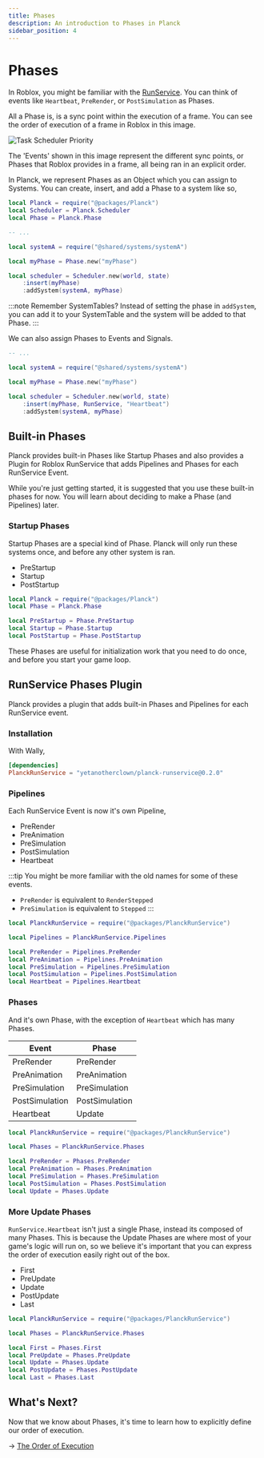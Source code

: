 ```yaml
---
title: Phases
description: An introduction to Phases in Planck
sidebar_position: 4
---
```


# Phases

In Roblox, you might be familiar with the [RunService](https://create.roblox.com/docs/reference/engine/classes/RunService). You can think of events
like `Heartbeat`, `PreRender`, or `PostSimulation` as Phases.

All a Phase is, is a sync point within the execution of a frame. You can see
the order of execution of a frame in Roblox in this image.

![Task Scheduler Priority](https://prod.docsiteassets.roblox.com/assets/optimization/task-scheduler/scheduler-priority.png.webp)

The 'Events' shown in this image represent the different sync points, or
Phases that Roblox provides in a frame, all being ran in an explicit order.

In Planck, we represent Phases as an Object which you can assign to
Systems. You can create, insert, and add a Phase to a system like so,

```lua title="scheduler.luau"
local Planck = require("@packages/Planck")
local Scheduler = Planck.Scheduler
local Phase = Planck.Phase

-- ...

local systemA = require("@shared/systems/systemA")

local myPhase = Phase.new("myPhase")

local scheduler = Scheduler.new(world, state)
    :insert(myPhase)
    :addSystem(systemA, myPhase)
```

:::note
Remember SystemTables? Instead of setting the phase in `addSystem`, you can
add it to your SystemTable and the system will be added to that Phase.
:::

We can also assign Phases to Events and Signals.

```lua {8} title="scheduler.luau"
-- ...

local systemA = require("@shared/systems/systemA")

local myPhase = Phase.new("myPhase")

local scheduler = Scheduler.new(world, state)
    :insert(myPhase, RunService, "Heartbeat")
    :addSystem(systemA, myPhase)
```

## Built-in Phases

Planck provides built-in Phases like Startup Phases and also provides a Plugin
for Roblox RunService that adds Pipelines and Phases for each RunService Event.

While you're just getting started, it is suggested that you use these built-in
phases for now. You will learn about deciding to make a Phase (and Pipelines)
later.

### Startup Phases

Startup Phases are a special kind of Phase. Planck will only run these
systems once, and before any other system is ran.

- PreStartup
- Startup
- PostStartup

```lua
local Planck = require("@packages/Planck")
local Phase = Planck.Phase

local PreStartup = Phase.PreStartup
local Startup = Phase.Startup
local PostStartup = Phase.PostStartup
```

These Phases are useful for initialization work that you need to do once,
and before you start your game loop.

## RunService Phases Plugin

Planck provides a plugin that adds built-in Phases and Pipelines for each
RunService event.

### Installation

With Wally,
```toml
[dependencies]
PlanckRunService = "yetanotherclown/planck-runservice@0.2.0"
```

### Pipelines

Each RunService Event is now it's own Pipeline,

- PreRender
- PreAnimation
- PreSimulation
- PostSimulation
- Heartbeat

:::tip
You might be more familiar with the old names for some of these events.

- `PreRender` is equivalent to `RenderStepped`
- `PreSimulation` is equivalent to `Stepped`
:::

```lua
local PlanckRunService = require("@packages/PlanckRunService")

local Pipelines = PlanckRunService.Pipelines

local PreRender = Pipelines.PreRender
local PreAnimation = Pipelines.PreAnimation
local PreSimulation = Pipelines.PreSimulation
local PostSimulation = Pipelines.PostSimulation
local Heartbeat = Pipelines.Heartbeat
```

### Phases

And it's own Phase, with the exception of `Heartbeat` which has many Phases.

| Event          | Phase          |
| -------------- | -------------- |
| PreRender      | PreRender      |
| PreAnimation   | PreAnimation   |
| PreSimulation  | PreSimulation  |
| PostSimulation | PostSimulation |
| Heartbeat      | Update         |

```lua
local PlanckRunService = require("@packages/PlanckRunService")

local Phases = PlanckRunService.Phases

local PreRender = Phases.PreRender
local PreAnimation = Phases.PreAnimation
local PreSimulation = Phases.PreSimulation
local PostSimulation = Phases.PostSimulation
local Update = Phases.Update
```

### More Update Phases

`RunService.Heartbeat` isn't just a single Phase, instead its composed of
many Phases. This is because the Update Phases are where most of your
game's logic will run on, so we believe it's important that you can
express the order of execution easily right out of the box.

- First
- PreUpdate
- Update
- PostUpdate
- Last

```lua
local PlanckRunService = require("@packages/PlanckRunService")

local Phases = PlanckRunService.Phases

local First = Phases.First
local PreUpdate = Phases.PreUpdate
local Update = Phases.Update
local PostUpdate = Phases.PostUpdate
local Last = Phases.Last
```

## What's Next?

Now that we know about Phases, it's time to learn how to explicitly define
our order of execution.

→ [The Order of Execution](./order.md)
